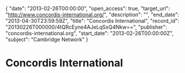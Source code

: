 {
  "date": "2013-02-26T00:00:00", 
  "open_access": true, 
  "target_url": "http://www.concordis-international.org/", 
  "description": "", 
  "end_date": "2013-04-30T23:59:59Z", 
  "title": "Concordis International", 
  "record_id": "20130226T000000/4tQRcEyne4AJeLqSxQ4Nkw==", 
  "publisher": "concordis-international.org", 
  "start_date": "2013-02-26T00:00:00Z", 
  "subject": "Cambridge Network"
}

# Concordis International

